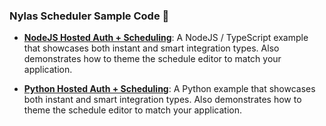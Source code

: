 

### Nylas Scheduler Sample Code 🎯

- **[NodeJS Hosted Auth + Scheduling](https://github.com/nylas/scheduler-examples/tree/master/node)**: A NodeJS / TypeScript example that showcases both instant and smart integration types. Also demonstrates how to theme the schedule editor to match your application.

- **[Python Hosted Auth + Scheduling](https://github.com/nylas/scheduler-examples/tree/master/python)**: A Python example that showcases both instant and smart integration types. Also demonstrates how to theme the schedule editor to match your application.
